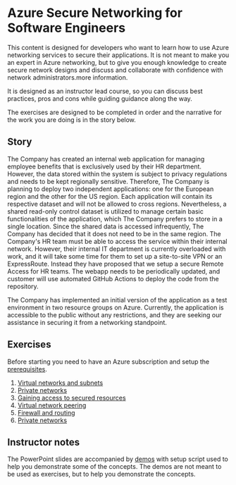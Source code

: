 # Azure Secure Networking for Software Engineers

This content is designed for developers who want to learn how to use Azure networking services to secure their applications. It is not meant to make you an expert in Azure networking, but to give you enough knowledge to create secure network designs and discuss and collaborate with confidence with network administrators.more information.

It is designed as an instructor lead course, so you can discuss best practices, pros and cons while guiding guidance along the way. 

The exercises are designed to be completed in order and the narrative for the work you are doing is in the story below.

## Story

The Company has created an internal web application for managing employee benefits that is exclusively used by their HR department. However, the data stored within the system is subject to privacy regulations and needs to be kept regionally sensitive. Therefore, The Company is planning to deploy two independent applications: one for the European region and the other for the US region. Each application will contain its respective dataset and will not be allowed to cross regions. Nevertheless, a shared read-only control dataset is utilized to manage certain basic functionalities of the application, which The Company prefers to store in a single location. Since the shared data is accessed infrequently, The Company has decided that it does not need to be in the same region. The Company's HR team must be able to access the service within their internal network. However, their internal IT department is currently overloaded with work, and it will take some time for them to set up a site-to-site VPN or an ExpressRoute. Instead they have proposed that we setup a secure Remote Access for HR teams. The webapp needs to be periodically updated, and customer will use automated GitHub Actions to deploy the code from the repository.

The Company has implemented an initial version of the application as a test environment in two resource groups on Azure. Currently, the application is accessible to the public without any restrictions, and they are seeking our assistance in securing it from a networking standpoint.

## Exercises

Before starting you need to have an Azure subscription and setup the [prerequisites](./exercises/instructions/0-prerequisites.md).

1. [Virtual networks and subnets](./exercises/instructions/1-vnets.md)
1. [Private networks](./exercises/instructions/2-private-network.md)
1. [Gaining access to secured resources](./exercises/instructions/3-bastion.md)
1. [Virtual network peering](./exercises/instructions/4-vnet-peerings.md)
1. [Firewall and routing](./exercises/instructions/5-firewall-and-routing.md)
1. [Private networks](./exercises/instructions/6-network-and-application-security.md)

## Instructor notes

The PowerPoint slides are accompanied by [demos](./demos/) with setup script used to help you demonstrate some of the concepts. The demos are not meant to be used as exercises, but to help you demonstrate the concepts.